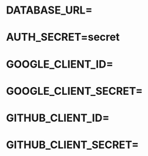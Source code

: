 # DATABASE_URL=

# AUTH_SECRET=secret

# GOOGLE_CLIENT_ID=
# GOOGLE_CLIENT_SECRET=
# GITHUB_CLIENT_ID=
# GITHUB_CLIENT_SECRET=
